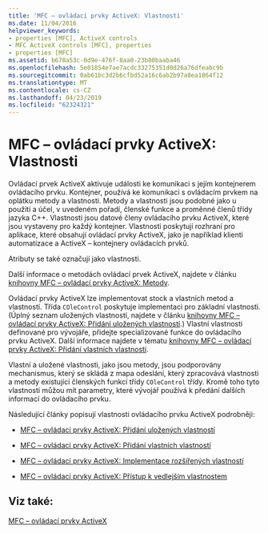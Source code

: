 ```yaml
---
title: 'MFC – ovládací prvky ActiveX: Vlastnosti'
ms.date: 11/04/2016
helpviewer_keywords:
- properties [MFC], ActiveX controls
- MFC ActiveX controls [MFC], properties
- properties [MFC]
ms.assetid: b678a53c-0d9e-476f-8aa0-23b80baaba46
ms.openlocfilehash: 5e01854e7ae7acdc33275351d0d26a76dfeabc9b
ms.sourcegitcommit: 0ab61bc3d2b6cfbd52a16c6ab2b97a8ea1864f12
ms.translationtype: MT
ms.contentlocale: cs-CZ
ms.lasthandoff: 04/23/2019
ms.locfileid: "62324321"
---
```

# <a name="mfc-activex-controls-properties"></a>MFC – ovládací prvky ActiveX: Vlastnosti

Ovládací prvek ActiveX aktivuje události ke komunikaci s jejím kontejnerem ovládacího prvku. Kontejner, používá ke komunikaci s ovládacím prvkem na oplátku metody a vlastnosti. Metody a vlastnosti jsou podobné jako u použití a účel, v uvedeném pořadí, členské funkce a proměnné členů třídy jazyka C++. Vlastnosti jsou datové členy ovládacího prvku ActiveX, které jsou vystaveny pro každý kontejner. Vlastnosti poskytují rozhraní pro aplikace, které obsahují ovládací prvky ActiveX, jako je například klienti automatizace a ActiveX – kontejnery ovládacích prvků.

Atributy se také označují jako vlastnosti.

Další informace o metodách ovládací prvek ActiveX, najdete v článku [knihovny MFC – ovládací prvky ActiveX: Metody](../mfc/mfc-activex-controls-methods.md).

Ovládací prvky ActiveX lze implementovat stock a vlastních metod a vlastností. Třída `COleControl` poskytuje implementaci pro základní vlastnosti. (Úplný seznam uložených vlastností, najdete v článku [knihovny MFC – ovládací prvky ActiveX: Přidání uložených vlastností](../mfc/mfc-activex-controls-adding-stock-properties.md).) Vlastní vlastnosti definované pro vývojáře, přidejte specializované funkce do ovládacího prvku ActiveX. Další informace najdete v tématu [knihovny MFC – ovládací prvky ActiveX: Přidání vlastních vlastností](../mfc/mfc-activex-controls-adding-custom-properties.md).

Vlastní a uložené vlastnosti, jako jsou metody, jsou podporovány mechanismus, který se skládá z mapa odeslání, který zpracovává vlastnosti a metody existující členských funkcí třídy `COleControl` třídy. Kromě toho tyto vlastnosti můžou mít parametry, které vývojář používá k předání dalších informací do ovládacího prvku.

Následující články popisují vlastnosti ovládacího prvku ActiveX podrobněji:

- [MFC – ovládací prvky ActiveX: Přidání uložených vlastností](../mfc/mfc-activex-controls-adding-stock-properties.md)

- [MFC – ovládací prvky ActiveX: Přidání vlastních vlastností](../mfc/mfc-activex-controls-adding-custom-properties.md)

- [MFC – ovládací prvky ActiveX: Implementace rozšířených vlastností](../mfc/mfc-activex-controls-advanced-property-implementation.md)

- [MFC – ovládací prvky ActiveX: Přístup k vedlejším vlastnostem](../mfc/mfc-activex-controls-accessing-ambient-properties.md)

## <a name="see-also"></a>Viz také:

[MFC – ovládací prvky ActiveX](../mfc/mfc-activex-controls.md)
